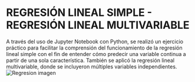 # REGRESIÓN LINEAL SIMPLE - REGRESIÓN LINEAL MULTIVARIABLE
A través del uso de Jupyter Notebook con Python, se realizó un ejercicio práctico para facilitar la comprensión del funcionamiento de la regresión lineal simple con el fin de entender cómo predecir una variable continua a partir de una sola característica. También se aplicó la regresión lineal multivariable, donde se incluyeron múltiples variables independientes.
![Regresion imagen](https://github.com/user-attachments/assets/3bcf5a76-ad61-4904-8047-800c3a284c1d)



